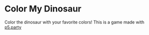 # Color My Dinosaur

Color the dinosaur with your favorite colors! This is a game made with [p5.party](https://github.com/jbakse/p5.party)
